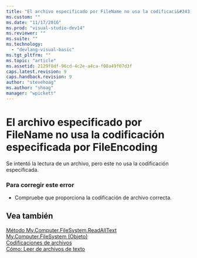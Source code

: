 ```yaml
---
title: "El archivo especificado por FileName no usa la codificaci&#243;n especificada por FileEncoding | Microsoft Docs"
ms.custom: ""
ms.date: "11/17/2016"
ms.prod: "visual-studio-dev14"
ms.reviewer: ""
ms.suite: ""
ms.technology: 
  - "devlang-visual-basic"
ms.tgt_pltfrm: ""
ms.topic: "article"
ms.assetid: 2129f8df-96cd-4c2e-a4ca-f08a49f07d3f
caps.latest.revision: 9
caps.handback.revision: 9
author: "stevehoag"
ms.author: "shoag"
manager: "wpickett"
---
```

# El archivo especificado por FileName no usa la codificaci&#243;n especificada por FileEncoding
Se intentó la lectura de un archivo, pero este no usa la codificación especificada.  
  
### Para corregir este error  
  
-   Compruebe que proporciona la codificación de archivo correcta.  
  
## Vea también  
 [Método My.Computer.FileSystem.ReadAllText](http://msdn.microsoft.com/es-es/3a7ac8be-fb1d-4087-bc65-167d6754d57f)   
 [My.Computer.FileSystem \(Objeto\)](/dotnet/visual-basic/language-reference/objects/my-computer-filesystem-object)   
 [Codificaciones de archivos](/dotnet/visual-basic/developing-apps/programming/drives-directories-files/file-encodings)   
 [Cómo: Leer de archivos de texto](../Topic/How%20to:%20Read%20From%20Text%20Files%20in%20Visual%20Basic.md)